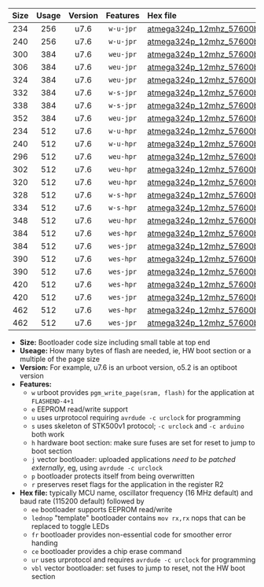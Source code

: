 |Size|Usage|Version|Features|Hex file|
|:-:|:-:|:-:|:-:|:--|
|234|256|u7.6|`w-u-jpr`|[atmega324p_12mhz_57600bps_ur_vbl.hex](https://raw.githubusercontent.com/stefanrueger/urboot/main/atmega324p_12mhz_57600bps_ur_vbl.hex)|
|240|256|u7.6|`w-u-jpr`|[atmega324p_12mhz_57600bps_lednop_ur_vbl.hex](https://raw.githubusercontent.com/stefanrueger/urboot/main/atmega324p_12mhz_57600bps_lednop_ur_vbl.hex)|
|300|384|u7.6|`weu-jpr`|[atmega324p_12mhz_57600bps_ee_ur_vbl.hex](https://raw.githubusercontent.com/stefanrueger/urboot/main/atmega324p_12mhz_57600bps_ee_ur_vbl.hex)|
|306|384|u7.6|`weu-jpr`|[atmega324p_12mhz_57600bps_ee_lednop_ur_vbl.hex](https://raw.githubusercontent.com/stefanrueger/urboot/main/atmega324p_12mhz_57600bps_ee_lednop_ur_vbl.hex)|
|324|384|u7.6|`weu-jpr`|[atmega324p_12mhz_57600bps_ee_lednop_fr_ur_vbl.hex](https://raw.githubusercontent.com/stefanrueger/urboot/main/atmega324p_12mhz_57600bps_ee_lednop_fr_ur_vbl.hex)|
|332|384|u7.6|`w-s-jpr`|[atmega324p_12mhz_57600bps_vbl.hex](https://raw.githubusercontent.com/stefanrueger/urboot/main/atmega324p_12mhz_57600bps_vbl.hex)|
|338|384|u7.6|`w-s-jpr`|[atmega324p_12mhz_57600bps_lednop_vbl.hex](https://raw.githubusercontent.com/stefanrueger/urboot/main/atmega324p_12mhz_57600bps_lednop_vbl.hex)|
|352|384|u7.6|`weu-jpr`|[atmega324p_12mhz_57600bps_ee_lednop_fr_ce_ur_vbl.hex](https://raw.githubusercontent.com/stefanrueger/urboot/main/atmega324p_12mhz_57600bps_ee_lednop_fr_ce_ur_vbl.hex)|
|234|512|u7.6|`w-u-hpr`|[atmega324p_12mhz_57600bps_ur.hex](https://raw.githubusercontent.com/stefanrueger/urboot/main/atmega324p_12mhz_57600bps_ur.hex)|
|240|512|u7.6|`w-u-hpr`|[atmega324p_12mhz_57600bps_lednop_ur.hex](https://raw.githubusercontent.com/stefanrueger/urboot/main/atmega324p_12mhz_57600bps_lednop_ur.hex)|
|296|512|u7.6|`weu-hpr`|[atmega324p_12mhz_57600bps_ee_ur.hex](https://raw.githubusercontent.com/stefanrueger/urboot/main/atmega324p_12mhz_57600bps_ee_ur.hex)|
|302|512|u7.6|`weu-hpr`|[atmega324p_12mhz_57600bps_ee_lednop_ur.hex](https://raw.githubusercontent.com/stefanrueger/urboot/main/atmega324p_12mhz_57600bps_ee_lednop_ur.hex)|
|320|512|u7.6|`weu-hpr`|[atmega324p_12mhz_57600bps_ee_lednop_fr_ur.hex](https://raw.githubusercontent.com/stefanrueger/urboot/main/atmega324p_12mhz_57600bps_ee_lednop_fr_ur.hex)|
|328|512|u7.6|`w-s-hpr`|[atmega324p_12mhz_57600bps.hex](https://raw.githubusercontent.com/stefanrueger/urboot/main/atmega324p_12mhz_57600bps.hex)|
|334|512|u7.6|`w-s-hpr`|[atmega324p_12mhz_57600bps_lednop.hex](https://raw.githubusercontent.com/stefanrueger/urboot/main/atmega324p_12mhz_57600bps_lednop.hex)|
|348|512|u7.6|`weu-hpr`|[atmega324p_12mhz_57600bps_ee_lednop_fr_ce_ur.hex](https://raw.githubusercontent.com/stefanrueger/urboot/main/atmega324p_12mhz_57600bps_ee_lednop_fr_ce_ur.hex)|
|384|512|u7.6|`wes-hpr`|[atmega324p_12mhz_57600bps_ee.hex](https://raw.githubusercontent.com/stefanrueger/urboot/main/atmega324p_12mhz_57600bps_ee.hex)|
|384|512|u7.6|`wes-jpr`|[atmega324p_12mhz_57600bps_ee_vbl.hex](https://raw.githubusercontent.com/stefanrueger/urboot/main/atmega324p_12mhz_57600bps_ee_vbl.hex)|
|390|512|u7.6|`wes-hpr`|[atmega324p_12mhz_57600bps_ee_lednop.hex](https://raw.githubusercontent.com/stefanrueger/urboot/main/atmega324p_12mhz_57600bps_ee_lednop.hex)|
|390|512|u7.6|`wes-jpr`|[atmega324p_12mhz_57600bps_ee_lednop_vbl.hex](https://raw.githubusercontent.com/stefanrueger/urboot/main/atmega324p_12mhz_57600bps_ee_lednop_vbl.hex)|
|420|512|u7.6|`wes-hpr`|[atmega324p_12mhz_57600bps_ee_lednop_fr.hex](https://raw.githubusercontent.com/stefanrueger/urboot/main/atmega324p_12mhz_57600bps_ee_lednop_fr.hex)|
|420|512|u7.6|`wes-jpr`|[atmega324p_12mhz_57600bps_ee_lednop_fr_vbl.hex](https://raw.githubusercontent.com/stefanrueger/urboot/main/atmega324p_12mhz_57600bps_ee_lednop_fr_vbl.hex)|
|462|512|u7.6|`wes-hpr`|[atmega324p_12mhz_57600bps_ee_lednop_fr_ce.hex](https://raw.githubusercontent.com/stefanrueger/urboot/main/atmega324p_12mhz_57600bps_ee_lednop_fr_ce.hex)|
|462|512|u7.6|`wes-jpr`|[atmega324p_12mhz_57600bps_ee_lednop_fr_ce_vbl.hex](https://raw.githubusercontent.com/stefanrueger/urboot/main/atmega324p_12mhz_57600bps_ee_lednop_fr_ce_vbl.hex)|

- **Size:** Bootloader code size including small table at top end
- **Useage:** How many bytes of flash are needed, ie, HW boot section or a multiple of the page size
- **Version:** For example, u7.6 is an urboot version, o5.2 is an optiboot version
- **Features:**
  + `w` urboot provides `pgm_write_page(sram, flash)` for the application at `FLASHEND-4+1`
  + `e` EEPROM read/write support
  + `u` uses urprotocol requiring `avrdude -c urclock` for programming
  + `s` uses skeleton of STK500v1 protocol; `-c urclock` and `-c arduino` both work
  + `h` hardware boot section: make sure fuses are set for reset to jump to boot section
  + `j` vector bootloader: uploaded applications *need to be patched externally*, eg, using `avrdude -c urclock`
  + `p` bootloader protects itself from being overwritten
  + `r` preserves reset flags for the application in the register R2
- **Hex file:** typically MCU name, oscillator frequency (16 MHz default) and baud rate (115200 default) followed by
  + `ee` bootloader supports EEPROM read/write
  + `lednop` "template" bootloader contains `mov rx,rx` nops that can be replaced to toggle LEDs
  + `fr` bootloader provides non-essential code for smoother error handing
  + `ce` bootloader provides a chip erase command
  + `ur` uses urprotocol and requires `avrdude -c urclock` for programming
  + `vbl` vector bootloader: set fuses to jump to reset, not the HW boot section

